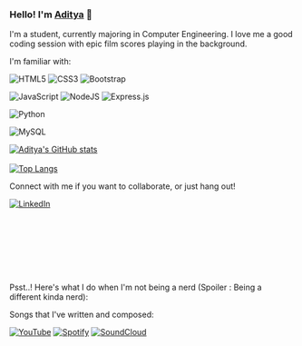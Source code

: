 ### Hello! I'm [Aditya](https://www.linkedin.com/in/aditya-deo-2703/) 👋

I'm a student, currently majoring in Computer Engineering. I love me a good coding session with epic film scores playing in the background.


I'm familiar with:


<img alt="HTML5" src="https://img.shields.io/badge/html5-%23E34F26.svg?style=for-the-badge&logo=html5&logoColor=white"/> <img alt="CSS3" src="https://img.shields.io/badge/css3-%231572B6.svg?style=for-the-badge&logo=css3&logoColor=white"/> <img alt="Bootstrap" src="https://img.shields.io/badge/bootstrap-%23563D7C.svg?style=for-the-badge&logo=bootstrap&logoColor=white"/> 

<img alt="JavaScript" src="https://img.shields.io/badge/javascript-%23323330.svg?style=for-the-badge&logo=javascript&logoColor=%23F7DF1E"/> <img alt="NodeJS" src="https://img.shields.io/badge/node.js-%2343853D.svg?style=for-the-badge&logo=node-dot-js&logoColor=white"/>
<img alt="Express.js" src="https://img.shields.io/badge/express.js-%23404d59.svg?style=for-the-badge&logo=express&logoColor=%2361DAFB"/> 

<img alt="Python" src="https://img.shields.io/badge/python-%2314354C.svg?style=for-the-badge&logo=python&logoColor=white"/>

![MySQL](https://img.shields.io/badge/mysql-%2300f.svg?style=for-the-badge&logo=mysql&logoColor=white)




[![Aditya's GitHub stats](https://github-readme-stats.vercel.app/api?username=aditya-deo&count_private=true&show_icons=true&theme=radical)](https://www.linkedin.com/in/aditya-deo-2703/)
<br><br>
[![Top Langs](https://github-readme-stats.vercel.app/api/top-langs/?username=aditya-deo&layout=compact&theme=radical)](https://www.linkedin.com/in/aditya-deo-2703/)



Connect with me if you want to collaborate, or just hang out!

[![LinkedIn](https://img.shields.io/badge/linkedin-%230077B5.svg?style=for-the-badge&logo=linkedin&logoColor=white)](https://www.linkedin.com/in/aditya-deo-2703/)





<br>
<br>
<br>
<br>
<br>
<br>



Psst..! Here's what I do when I'm not being a nerd (Spoiler : Being a different kinda nerd):

Songs that I've written and composed: 

[![YouTube](https://img.shields.io/badge/YouTube-FF0000?style=for-the-badge&logo=youtube&logoColor=white)](https://www.youtube.com/channel/UCFFMpXdUWQAt9nU9_xrRMdQ)
[![Spotify](https://img.shields.io/badge/Spotify-1ED760?&style=for-the-badge&logo=spotify&logoColor=white)](https://open.spotify.com/artist/1cMAKo8aqvwNNdoFvUNTGw?si=DZHa6bF6Sp62SjHEIr2xxQ&dl_branch=1)
[![SoundCloud](https://img.shields.io/badge/SoundCloud-FF3300?style=for-the-badge&logo=soundcloud&logoColor=white)](https://soundcloud.com/25-a-m)

